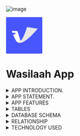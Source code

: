 <img width="604" alt="image" src="https://github.com/Afrah-saleh/Wasilaah/assets/144011837/9f73878a-65d3-4efd-b4ed-eba78e4282b9"><p>
<img src="logo.png" width="100" align="center" />
</p>

  # Wasilaah App 

<details>
<summary>APP INTRODUCTION.</summary>

## **APP INTRODUCTION.**

Introducing **Wasilaah**, the innovative application designed specifically for startup founders facing the challenge of securing a company credit card. In today’s fast-paced business environment, managing finances efficiently is crucial for growth and stability. Wasilaah revolutionizes this process by enabling founders to easily document work-related expenses on their personal cards. This not only streamlines financial tracking but also enhances the awareness of business finances, allowing leaders to make informed decisions and reduce manual workload. Embrace the power of simplicity and focus on what truly matters—growing your business. Wasilaah is here to ensure your financial management is as dynamic and agile as your startup.

</details>



<details>
<summary>APP STATEMENT.</summary>

## **APP STATEMENT.**

An application that helps founders of startups.
Who are struggling to get a credit card for their company quickly.
By creating an app, easily document their work-related expenses in their personal card.
So they can increase their awareness of the finances of their business and reduce their manual work.

</details>

<details>
<summary>APP FEATURES</summary>

## **APP FEATURES.**
* Easy Recording and Documentation
* Defining Budgets
* Multiple Card Analysis
* Alerts

</details>


<details>
<summary>TABLES</summary>

## **TABLES.**

1-login/signup Table 

|        Column       |      TYPE     |     Key
|--------------------:|--------------:|---------------|
|   auth_record_id    |     uuid      |      PK       |
|   userID            |     uuid      |      FK       |
|   email             |    String     |               |
|   Password          |    String     |               |



2-User Table 

|        Column       |      TYPE     |     Key
|--------------------:|--------------:|---------------|
|   userID            |     uuid      |      PK       |
|   fullName          |    String     |               |
|   email             |    String     |               |
|   password          |    String     |               |


3-Card Table 

|        Column       |      TYPE     |     Key
|--------------------:|--------------:|---------------|
|   cardID            |     uuid      |      PK       |
|   userID            |     uuid      |      FK       |
|   cardName          |    String     |               |
|   totalExpenses     |    Double     |               |



4-Expenses Table 

|        Column       |      TYPE     |     Key
|--------------------:|--------------:|---------------|
|   expensesID        |     uuid      |      PK       |
|   cardID            |     uuid      |      FK       |
|   expensesName      |    String     |               |
|   expensesType      |    String     |               |
|   expensescurrency  |    String     |               |
| expensesPaymentDate |    Date       |               |
|expensesDayOfPurchase|    String     |               |
|   expensesAmount    |    Double     |               |
|   expensesRange     |    String     |               |



5-Transaction Table 

|        Column       |      TYPE     |     Key
|--------------------:|--------------:|---------------|
|   transactionID     |     uuid      |      PK       |
|   cardID            |     uuid      |      FK       |
|   expensesID        |     uuid      |      FK       |
|   transactionName   |    String     |               |
|   transactionAmount |    String     |               |
|   transactionDate   |    Date       |               |
| transactioncurrency |    String     |               |



</details>


<details>
<summary>DATABASE SCHEMA</summary>

## **DATABASE SCHEMA.**

<img src="DataSchema.png" width="1161" align="center" />

</details>

<details>
  
<summary>RELATIONSHIP</summary>

## **RELATIONSHIP.**
  
### One-To-Many (1:M) Relationship.

**One User can have a Many logIn/SignUp.**

**One user can have a group of Cards.**

**One Card can have a group of Expenses.**

**One Expense can have a group of Transaction.**

</details>

<details>
<summary>TECHNOLOGY USED</summary>

## **TECHNOLOGY USED.**
**10 kit.**
* CryptoKit
* PDFKIt
* KeyChain
* SwiftUI
* Push Notification
* Accessibility
* Combain
* Foundation
* UIKit
* StoreKit

</details>




